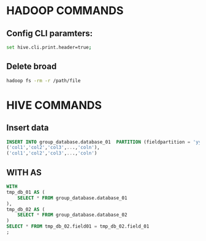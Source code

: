 # HADOOP COMMANDS

## Config CLI paramters:
```bash
set hive.cli.print.header=true;
```


## Delete broad

```bash
hadoop fs -rm -r /path/file
```



# HIVE COMMANDS

## Insert data
```sql
INSERT INTO group_database.database_01  PARTITION (fieldpartition = 'yyyy-mm-dd')  VALUES
('col1','col2','col3',...,'coln'),
('col1','col2','col3',...,'coln')
```
## WITH AS
```sql
WITH 
tmp_db_01 AS (
    SELECT * FROM group_database.database_01
),
tmp_db_02 AS (
    SELECT * FROM group_database.database_02
)
SELECT * FROM tmp_db_02.field01 = tmp_db_02.field_01
;
```


